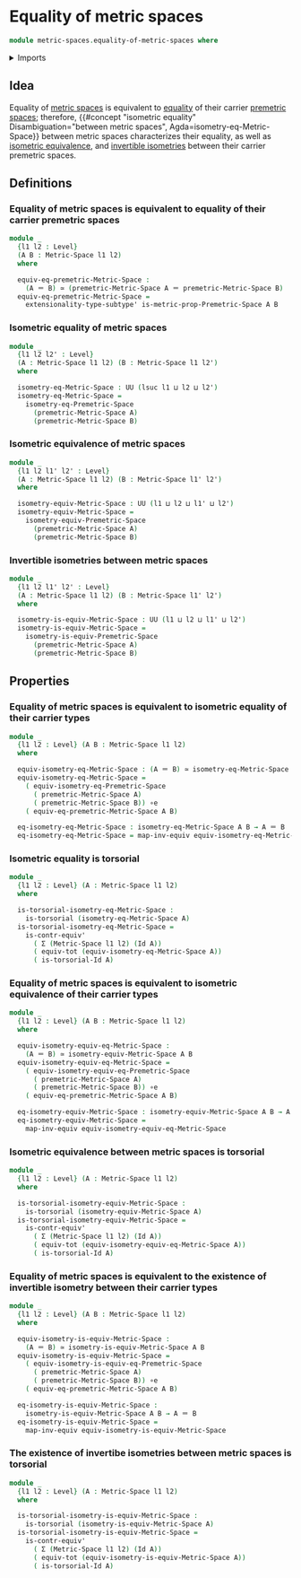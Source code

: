 # Equality of metric spaces

```agda
module metric-spaces.equality-of-metric-spaces where
```

<details><summary>Imports</summary>

```agda
open import foundation.contractible-types
open import foundation.dependent-pair-types
open import foundation.equivalences
open import foundation.function-types
open import foundation.functoriality-dependent-pair-types
open import foundation.identity-types
open import foundation.propositions
open import foundation.subtypes
open import foundation.torsorial-type-families
open import foundation.universe-levels

open import metric-spaces.equality-of-premetric-spaces
open import metric-spaces.invertible-isometries-premetric-spaces
open import metric-spaces.isometric-equivalences-premetric-spaces
open import metric-spaces.metric-spaces
open import metric-spaces.premetric-spaces
```

</details>

## Idea

Equality of [metric spaces](metric-spaces.metric-spaces.md) is equivalent to
[equality](metric-spaces.equality-of-premetric-spaces.md) of their carrier
[premetric spaces](metric-spaces.premetric-spaces.md); therefore,
{{#concept "isometric equality" Disambiguation="between metric spaces", Agda=isometry-eq-Metric-Space}}
between metric spaces characterizes their equality, as well as
[isometric equivalence](metric-spaces.isometric-equivalences-premetric-spaces.md),
and
[invertible isometries](metric-spaces.invertible-isometries-premetric-spaces.md)
between their carrier premetric spaces.

## Definitions

### Equality of metric spaces is equivalent to equality of their carrier premetric spaces

```agda
module _
  {l1 l2 : Level}
  (A B : Metric-Space l1 l2)
  where

  equiv-eq-premetric-Metric-Space :
    (A ＝ B) ≃ (premetric-Metric-Space A ＝ premetric-Metric-Space B)
  equiv-eq-premetric-Metric-Space =
    extensionality-type-subtype' is-metric-prop-Premetric-Space A B
```

### Isometric equality of metric spaces

```agda
module _
  {l1 l2 l2' : Level}
  (A : Metric-Space l1 l2) (B : Metric-Space l1 l2')
  where

  isometry-eq-Metric-Space : UU (lsuc l1 ⊔ l2 ⊔ l2')
  isometry-eq-Metric-Space =
    isometry-eq-Premetric-Space
      (premetric-Metric-Space A)
      (premetric-Metric-Space B)
```

### Isometric equivalence of metric spaces

```agda
module _
  {l1 l2 l1' l2' : Level}
  (A : Metric-Space l1 l2) (B : Metric-Space l1' l2')
  where

  isometry-equiv-Metric-Space : UU (l1 ⊔ l2 ⊔ l1' ⊔ l2')
  isometry-equiv-Metric-Space =
    isometry-equiv-Premetric-Space
      (premetric-Metric-Space A)
      (premetric-Metric-Space B)
```

### Invertible isometries between metric spaces

```agda
module _
  {l1 l2 l1' l2' : Level}
  (A : Metric-Space l1 l2) (B : Metric-Space l1' l2')
  where

  isometry-is-equiv-Metric-Space : UU (l1 ⊔ l2 ⊔ l1' ⊔ l2')
  isometry-is-equiv-Metric-Space =
    isometry-is-equiv-Premetric-Space
      (premetric-Metric-Space A)
      (premetric-Metric-Space B)
```

## Properties

### Equality of metric spaces is equivalent to isometric equality of their carrier types

```agda
module _
  {l1 l2 : Level} (A B : Metric-Space l1 l2)
  where

  equiv-isometry-eq-Metric-Space : (A ＝ B) ≃ isometry-eq-Metric-Space A B
  equiv-isometry-eq-Metric-Space =
    ( equiv-isometry-eq-Premetric-Space
      ( premetric-Metric-Space A)
      ( premetric-Metric-Space B)) ∘e
    ( equiv-eq-premetric-Metric-Space A B)

  eq-isometry-eq-Metric-Space : isometry-eq-Metric-Space A B → A ＝ B
  eq-isometry-eq-Metric-Space = map-inv-equiv equiv-isometry-eq-Metric-Space
```

### Isometric equality is torsorial

```agda
module _
  {l1 l2 : Level} (A : Metric-Space l1 l2)
  where

  is-torsorial-isometry-eq-Metric-Space :
    is-torsorial (isometry-eq-Metric-Space A)
  is-torsorial-isometry-eq-Metric-Space =
    is-contr-equiv'
      ( Σ (Metric-Space l1 l2) (Id A))
      ( equiv-tot (equiv-isometry-eq-Metric-Space A))
      ( is-torsorial-Id A)
```

### Equality of metric spaces is equivalent to isometric equivalence of their carrier types

```agda
module _
  {l1 l2 : Level} (A B : Metric-Space l1 l2)
  where

  equiv-isometry-equiv-eq-Metric-Space :
    (A ＝ B) ≃ isometry-equiv-Metric-Space A B
  equiv-isometry-equiv-eq-Metric-Space =
    ( equiv-isometry-equiv-eq-Premetric-Space
      ( premetric-Metric-Space A)
      ( premetric-Metric-Space B)) ∘e
    ( equiv-eq-premetric-Metric-Space A B)

  eq-isometry-equiv-Metric-Space : isometry-equiv-Metric-Space A B → A ＝ B
  eq-isometry-equiv-Metric-Space =
    map-inv-equiv equiv-isometry-equiv-eq-Metric-Space
```

### Isometric equivalence between metric spaces is torsorial

```agda
module _
  {l1 l2 : Level} (A : Metric-Space l1 l2)
  where

  is-torsorial-isometry-equiv-Metric-Space :
    is-torsorial (isometry-equiv-Metric-Space A)
  is-torsorial-isometry-equiv-Metric-Space =
    is-contr-equiv'
      ( Σ (Metric-Space l1 l2) (Id A))
      ( equiv-tot (equiv-isometry-equiv-eq-Metric-Space A))
      ( is-torsorial-Id A)
```

### Equality of metric spaces is equivalent to the existence of invertible isometry between their carrier types

```agda
module _
  {l1 l2 : Level} (A B : Metric-Space l1 l2)
  where

  equiv-isometry-is-equiv-Metric-Space :
    (A ＝ B) ≃ isometry-is-equiv-Metric-Space A B
  equiv-isometry-is-equiv-Metric-Space =
    ( equiv-isometry-is-equiv-eq-Premetric-Space
      ( premetric-Metric-Space A)
      ( premetric-Metric-Space B)) ∘e
    ( equiv-eq-premetric-Metric-Space A B)

  eq-isometry-is-equiv-Metric-Space :
    isometry-is-equiv-Metric-Space A B → A ＝ B
  eq-isometry-is-equiv-Metric-Space =
    map-inv-equiv equiv-isometry-is-equiv-Metric-Space
```

### The existence of invertibe isometries between metric spaces is torsorial

```agda
module _
  {l1 l2 : Level} (A : Metric-Space l1 l2)
  where

  is-torsorial-isometry-is-equiv-Metric-Space :
    is-torsorial (isometry-is-equiv-Metric-Space A)
  is-torsorial-isometry-is-equiv-Metric-Space =
    is-contr-equiv'
      ( Σ (Metric-Space l1 l2) (Id A))
      ( equiv-tot (equiv-isometry-is-equiv-Metric-Space A))
      ( is-torsorial-Id A)
```
